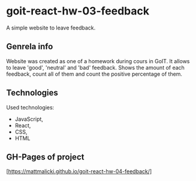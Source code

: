 # goit-react-hw-03-feedback

A simple website to leave feedback.

## Genrela info

Website was created as one of a homework during cours in GoIT. It allows to
leave 'good', 'neutral' and 'bad' feedback. Shows the amount of each feedback,
count all of them and count the positive percentage of them.

## Technologies

Used technologies:

- JavaScript,
- React,
- CSS,
- HTML

## GH-Pages of project

[https://mattmalicki.github.io/goit-react-hw-04-feedback/]
